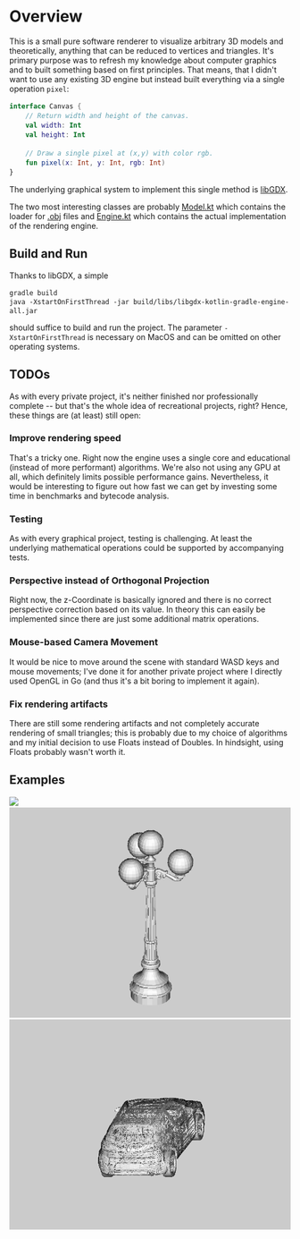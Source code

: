# Overview

This is a small pure software renderer to visualize arbitrary 3D models and theoretically, anything that can be reduced to vertices and triangles. It's primary purpose was to refresh my knowledge about computer graphics and to built something based on first principles. That means, that I didn't want to use any existing 3D engine but instead built everything via a single operation `pixel`:

```kotlin
interface Canvas {
    // Return width and height of the canvas.
    val width: Int
    val height: Int  
    
    // Draw a single pixel at (x,y) with color rgb.
    fun pixel(x: Int, y: Int, rgb: Int)
}
```
The underlying graphical system to implement this single method is [libGDX](https://libgdx.com/). 

The two most interesting classes are probably [Model.kt](https://github.com/mlesniak/libgdx-kotlin-gradle-engine/blob/main/src/main/kotlin/com/mlesniak/engine/engine/Model.kt) which contains the loader for [.obj](https://en.wikipedia.org/wiki/Wavefront_.obj_file) files and [Engine.kt](https://github.com/mlesniak/libgdx-kotlin-gradle-engine/blob/main/src/main/kotlin/com/mlesniak/engine/engine/Engine.kt) which contains the actual implementation of the rendering engine.

## Build and Run

Thanks to libGDX, a simple

    gradle build
    java -XstartOnFirstThread -jar build/libs/libgdx-kotlin-gradle-engine-all.jar

should suffice to build and run the project. The parameter `-XstartOnFirstThread` is necessary on MacOS and can be omitted on other operating systems.

## TODOs

As with every private project, it's neither finished nor professionally complete -- but that's the whole idea of recreational projects, right? Hence, these things are (at least) still open:

### Improve rendering speed

That's a tricky one. Right now the engine uses a single core and educational (instead of more performant) algorithms. We're also not using any GPU at all, which definitely limits possible performance gains. Nevertheless, it would be interesting to figure out how fast we can get by investing some time in benchmarks and bytecode analysis.

### Testing

As with every graphical project, testing is challenging. At least the underlying mathematical operations could be supported by accompanying tests.

### Perspective instead of Orthogonal Projection

Right now, the z-Coordinate is basically ignored and there is no correct perspective correction based on its value. In theory this can easily be implemented since there are just some additional matrix operations.

### Mouse-based Camera Movement

It would be nice to move around the scene with standard WASD keys and mouse movements; I've done it for another private project where I directly used OpenGL in Go (and thus it's a bit boring to implement it again).

### Fix rendering artifacts

There are still some rendering artifacts and not completely accurate rendering of small triangles; this is probably due to my choice of algorithms and my initial decision to use Floats instead of Doubles. In hindsight, using Floats probably wasn't worth it.

## Examples

![](animation-head.gif)
![](animation-lamp.gif)
![](animation-car.gif)



